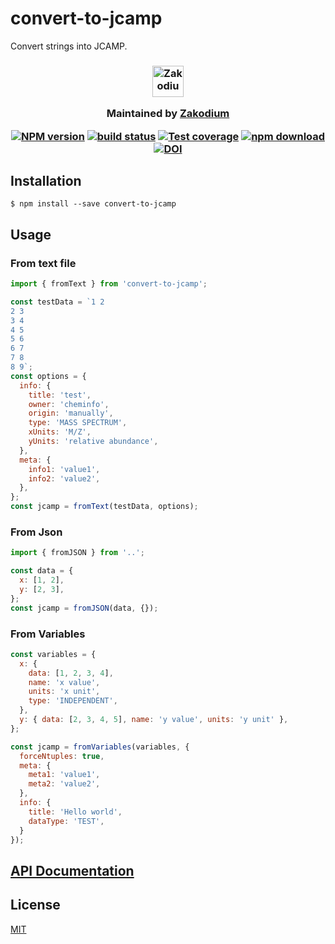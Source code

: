 # convert-to-jcamp

Convert strings into JCAMP.

<h3 align="center">

  <a href="https://www.zakodium.com">
    <img src="https://www.zakodium.com/brand/zakodium-logo-white.svg" width="50" alt="Zakodium logo" />
  </a>

  <p>
    Maintained by <a href="https://www.zakodium.com">Zakodium</a>
  </p>

[![NPM version][npm-image]][npm-url]
[![build status][travis-image]][travis-url]
[![Test coverage][codecov-image]][codecov-url]
[![npm download][download-image]][download-url]
[![DOI](https://www.zenodo.org/badge/98869235.svg)](https://www.zenodo.org/badge/latestdoi/98869235)


</h3>

## Installation

`$ npm install --save convert-to-jcamp`

## Usage

### From text file

```js
import { fromText } from 'convert-to-jcamp';

const testData = `1 2
2 3
3 4
4 5
5 6
6 7
7 8
8 9`;
const options = {
  info: {
    title: 'test',
    owner: 'cheminfo',
    origin: 'manually',
    type: 'MASS SPECTRUM',
    xUnits: 'M/Z',
    yUnits: 'relative abundance',
  },
  meta: {
    info1: 'value1',
    info2: 'value2',
  },
};
const jcamp = fromText(testData, options);
```

### From Json

```js
import { fromJSON } from '..';

const data = {
  x: [1, 2],
  y: [2, 3],
};
const jcamp = fromJSON(data, {});
```

### From Variables

```js
const variables = {
  x: {
    data: [1, 2, 3, 4],
    name: 'x value',
    units: 'x unit',
    type: 'INDEPENDENT',
  },
  y: { data: [2, 3, 4, 5], name: 'y value', units: 'y unit' },
};

const jcamp = fromVariables(variables, {
  forceNtuples: true,
  meta: {
    meta1: 'value1',
    meta2: 'value2',
  },
  info: {
    title: 'Hello world',
    dataType: 'TEST',
  }
});
```

## [API Documentation](https://cheminfo.github.io/convert-to-jcamp/)

## License

[MIT](./LICENSE)

[npm-image]: https://img.shields.io/npm/v/convert-to-jcamp.svg?style=flat-square
[npm-url]: https://npmjs.org/package/convert-to-jcamp
[travis-image]: https://img.shields.io/travis/cheminfo/convert-to-jcamp/master.svg?style=flat-square
[travis-url]: https://travis-ci.org/cheminfo/convert-to-jcamp
[codecov-image]: https://img.shields.io/codecov/c/github/cheminfo/convert-to-jcamp.svg?style=flat-square
[codecov-url]: https://codecov.io/gh/cheminfo/convert-to-jcamp
[download-image]: https://img.shields.io/npm/dm/convert-to-jcamp.svg?style=flat-square
[download-url]: https://npmjs.org/package/convert-to-jcamp
